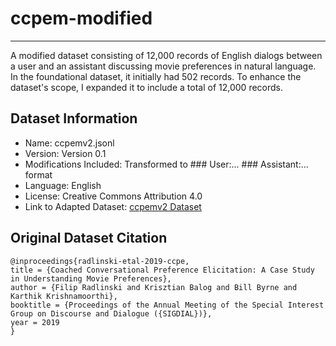 # ccpem-modified
---
A modified dataset consisting of 12,000 records of English dialogs between a user and an assistant discussing movie preferences in natural language. In the foundational dataset, it initially had 502 records. To enhance the dataset's scope, I expanded it to include a total of 12,000 records.

## Dataset Information

- Name: ccpemv2.jsonl
- Version: Version 0.1
- Modifications Included: Transformed to ### User:... ### Assistant:... format
- Language: English
- License: Creative Commons Attribution 4.0
- Link to Adapted Dataset: [ccpemv2 Dataset](https://huggingface.co/datasets/aloobun/ccpemv2)

## Original Dataset Citation
```
@inproceedings{radlinski-etal-2019-ccpe,
title = {Coached Conversational Preference Elicitation: A Case Study in Understanding Movie Preferences},
author = {Filip Radlinski and Krisztian Balog and Bill Byrne and Karthik Krishnamoorthi},
booktitle = {Proceedings of the Annual Meeting of the Special Interest Group on Discourse and Dialogue ({SIGDIAL})},
year = 2019
}
```
